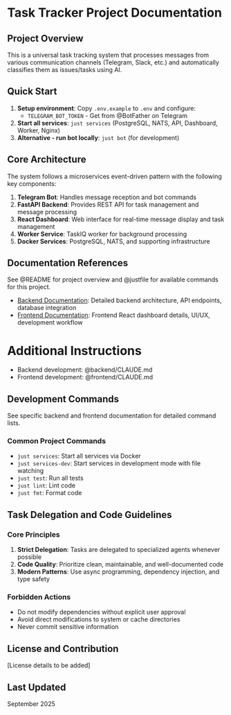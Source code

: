 # Task Tracker Project Documentation

## Project Overview

This is a universal task tracking system that processes messages from various communication channels (Telegram, Slack, etc.) and automatically classifies them as issues/tasks using AI.

## Quick Start

1. **Setup environment**: Copy `.env.example` to `.env` and configure:
   - `TELEGRAM_BOT_TOKEN` - Get from @BotFather on Telegram
2. **Start all services**: `just services` (PostgreSQL, NATS, API, Dashboard, Worker, Nginx)
3. **Alternative - run bot locally**: `just bot` (for development)

## Core Architecture

The system follows a microservices event-driven pattern with the following key components:
1. **Telegram Bot**: Handles message reception and bot commands
2. **FastAPI Backend**: Provides REST API for task management and message processing
3. **React Dashboard**: Web interface for real-time message display and task management
4. **Worker Service**: TaskIQ worker for background processing
5. **Docker Services**: PostgreSQL, NATS, and supporting infrastructure

## Documentation References

See @README for project overview and @justfile for available commands for this project.

- [Backend Documentation](/backend/CLAUDE.md): Detailed backend architecture, API endpoints, database integration
- [Frontend Documentation](/frontend/CLAUDE.md): Frontend React dashboard details, UI/UX, development workflow

# Additional Instructions
- Backend development: @backend/CLAUDE.md
- Frontend development: @frontend/CLAUDE.md

## Development Commands

See specific backend and frontend documentation for detailed command lists.

### Common Project Commands

- `just services`: Start all services via Docker
- `just services-dev`: Start services in development mode with file watching
- `just test`: Run all tests
- `just lint`: Lint code
- `just fmt`: Format code

## Task Delegation and Code Guidelines

### Core Principles

1. **Strict Delegation**: Tasks are delegated to specialized agents whenever possible
2. **Code Quality**: Prioritize clean, maintainable, and well-documented code
3. **Modern Patterns**: Use async programming, dependency injection, and type safety

### Forbidden Actions

- Do not modify dependencies without explicit user approval
- Avoid direct modifications to system or cache directories
- Never commit sensitive information

## License and Contribution

[License details to be added]

## Last Updated

September 2025